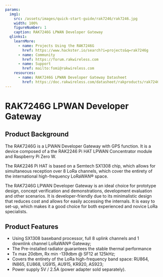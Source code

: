 ```yaml
---
params:
  img1:
    src: /assets/images/quick-start-guide/rak7246/rak7246.jpg
    width: 100%
    figureNumber: 1
    caption: RAK7246G LPWAN Developer Gateway
  qlinks1:
    learnMore:
      - name: Projects Using the RAK7246G
        href: https://www.hackster.io/search?i=projects&q=rak7246g
      - name: Community
        href: https://forum.rakwireless.com
      - name: Support
        href: mailto:fomi@rakwireless.com
    resources:
      - name: RAK7246G LPWAN Developer Gateway Datasheet
        href: https://doc.rakwireless.com/datasheet/rakproducts/rak7246g-lorawan-developer-gateway-datasheet
---
```


# RAK7246G LPWAN Developer Gateway

<rk-img :params="$page.frontmatter.params.img1" />

## Product Background

The RAK7246G is a LPWAN Developer Gateway with GPS function. It is a device composed of a the RAK2246 Pi HAT LPWAN Concentrator module and Raspberry Pi Zero W.

The RAK2246 Pi HAT is based on a Semtech SX1308 chip, which allows for simultaneous reception over 8 LoRa channels, which cover the entirety of the international high-frequency LoRaWAN® space.

The RAK7246G LPWAN Developer Gateway is an ideal choice for prototype design, concept verification and demonstrations, development evaluation and other scenarios. It is developer-friendly due to its minimalistic design that reduces cost and allows for easily accessing the internals. It is easy to set-up, which makes it a good choice for both experienced and novice LoRa specialists.

<rk-btn
  src="overview.html"
  label="Set up Your RAK7246G LPWAN Developer Gateway"
/>

<rk-quick-links :params="$page.frontmatter.params.qlinks1" />

## Product Features

- Using SX1308 baseband processor, full 8 uplink channels and 1 downlink channel LoRaWAN® Gateway;
- The Pre-installed radiator guarantees the stable thermal performance
- Tx max 20dbm, Rx min -139dbm @ SF12 at 125kHz;
- Covers the entirety of the LoRa high-frequency band space: RU864, IN865, EU868, US915, AU915, KR920, AS923;
- Power supply 5V / 2.5A (power adapter sold separately).
